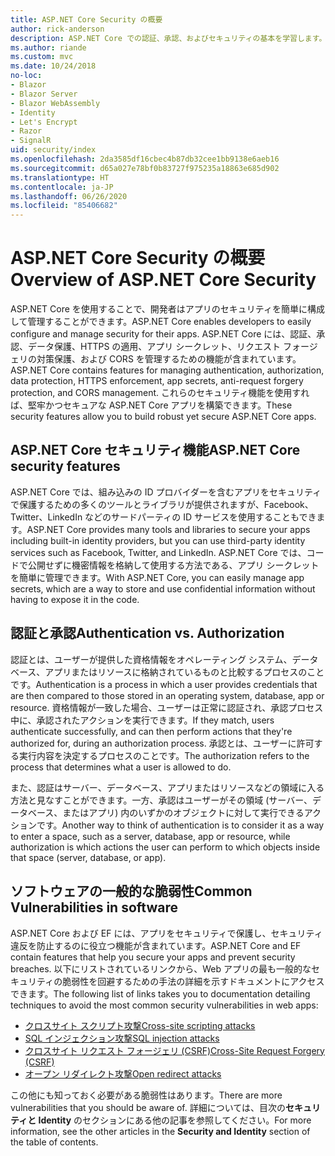 ```yaml
---
title: ASP.NET Core Security の概要
author: rick-anderson
description: ASP.NET Core での認証、承認、およびセキュリティの基本を学習します。
ms.author: riande
ms.custom: mvc
ms.date: 10/24/2018
no-loc:
- Blazor
- Blazor Server
- Blazor WebAssembly
- Identity
- Let's Encrypt
- Razor
- SignalR
uid: security/index
ms.openlocfilehash: 2da3585df16cbec4b87db32cee1bb9138e6aeb16
ms.sourcegitcommit: d65a027e78bf0b83727f975235a18863e685d902
ms.translationtype: HT
ms.contentlocale: ja-JP
ms.lasthandoff: 06/26/2020
ms.locfileid: "85406682"
---
```

# <a name="overview-of-aspnet-core-security"></a><span data-ttu-id="03688-103">ASP.NET Core Security の概要</span><span class="sxs-lookup"><span data-stu-id="03688-103">Overview of ASP.NET Core Security</span></span>

<span data-ttu-id="03688-104">ASP.NET Core を使用することで、開発者はアプリのセキュリティを簡単に構成して管理することができます。</span><span class="sxs-lookup"><span data-stu-id="03688-104">ASP.NET Core enables developers to easily configure and manage security for their apps.</span></span> <span data-ttu-id="03688-105">ASP.NET Core には、認証、承認、データ保護、HTTPS の適用、アプリ シークレット、リクエスト フォージェリの対策保護、および CORS を管理するための機能が含まれています。</span><span class="sxs-lookup"><span data-stu-id="03688-105">ASP.NET Core contains features for managing authentication, authorization, data protection, HTTPS enforcement, app secrets, anti-request forgery protection, and CORS management.</span></span> <span data-ttu-id="03688-106">これらのセキュリティ機能を使用すれば、堅牢かつセキュアな ASP.NET Core アプリを構築できます。</span><span class="sxs-lookup"><span data-stu-id="03688-106">These security features allow you to build robust yet secure ASP.NET Core apps.</span></span>

## <a name="aspnet-core-security-features"></a><span data-ttu-id="03688-107">ASP.NET Core セキュリティ機能</span><span class="sxs-lookup"><span data-stu-id="03688-107">ASP.NET Core security features</span></span>

<span data-ttu-id="03688-108">ASP.NET Core では、組み込みの ID プロバイダーを含むアプリをセキュリティで保護するための多くのツールとライブラリが提供されますが、Facebook、Twitter、LinkedIn などのサードパーティの ID サービスを使用することもできます。</span><span class="sxs-lookup"><span data-stu-id="03688-108">ASP.NET Core provides many tools and libraries to secure your apps including built-in identity providers, but you can use third-party identity services such as Facebook, Twitter, and LinkedIn.</span></span> <span data-ttu-id="03688-109">ASP.NET Core では、コードで公開せずに機密情報を格納して使用する方法である、アプリ シークレットを簡単に管理できます。</span><span class="sxs-lookup"><span data-stu-id="03688-109">With ASP.NET Core, you can easily manage app secrets, which are a way to store and use confidential information without having to expose it in the code.</span></span>

## <a name="authentication-vs-authorization"></a><span data-ttu-id="03688-110">認証と承認</span><span class="sxs-lookup"><span data-stu-id="03688-110">Authentication vs. Authorization</span></span>

<span data-ttu-id="03688-111">認証とは、ユーザーが提供した資格情報をオペレーティング システム、データベース、アプリまたはリソースに格納されているものと比較するプロセスのことです。</span><span class="sxs-lookup"><span data-stu-id="03688-111">Authentication is a process in which a user provides credentials that are then compared to those stored in an operating system, database, app or resource.</span></span> <span data-ttu-id="03688-112">資格情報が一致した場合、ユーザーは正常に認証され、承認プロセス中に、承認されたアクションを実行できます。</span><span class="sxs-lookup"><span data-stu-id="03688-112">If they match, users authenticate successfully, and can then perform actions that they're authorized for, during an authorization process.</span></span> <span data-ttu-id="03688-113">承認とは、ユーザーに許可する実行内容を決定するプロセスのことです。</span><span class="sxs-lookup"><span data-stu-id="03688-113">The authorization refers to the process that determines what a user is allowed to do.</span></span>

<span data-ttu-id="03688-114">また、認証はサーバー、データベース、アプリまたはリソースなどの領域に入る方法と見なすことができます。一方、承認はユーザーがその領域 (サーバー、データベース、またはアプリ) 内のいずかのオブジェクトに対して実行できるアクションです。</span><span class="sxs-lookup"><span data-stu-id="03688-114">Another way to think of authentication is to consider it as a way to enter a space, such as a server, database, app or resource, while authorization is which actions the user can perform to which objects inside that space (server, database, or app).</span></span>

## <a name="common-vulnerabilities-in-software"></a><span data-ttu-id="03688-115">ソフトウェアの一般的な脆弱性</span><span class="sxs-lookup"><span data-stu-id="03688-115">Common Vulnerabilities in software</span></span>

<span data-ttu-id="03688-116">ASP.NET Core および EF には、アプリをセキュリティで保護し、セキュリティ違反を防止するのに役立つ機能が含まれています。</span><span class="sxs-lookup"><span data-stu-id="03688-116">ASP.NET Core and EF contain features that help you secure your apps and prevent security breaches.</span></span> <span data-ttu-id="03688-117">以下にリストされているリンクから、Web アプリの最も一般的なセキュリティの脆弱性を回避するための手法の詳細を示すドキュメントにアクセスできます。</span><span class="sxs-lookup"><span data-stu-id="03688-117">The following list of links takes you to documentation detailing techniques to avoid the most common security vulnerabilities in web apps:</span></span>

* [<span data-ttu-id="03688-118">クロスサイト スクリプト攻撃</span><span class="sxs-lookup"><span data-stu-id="03688-118">Cross-site scripting attacks</span></span>](xref:security/cross-site-scripting)
* [<span data-ttu-id="03688-119">SQL インジェクション攻撃</span><span class="sxs-lookup"><span data-stu-id="03688-119">SQL injection attacks</span></span>](/ef/core/querying/raw-sql)
* [<span data-ttu-id="03688-120">クロスサイト リクエスト フォージェリ (CSRF)</span><span class="sxs-lookup"><span data-stu-id="03688-120">Cross-Site Request Forgery (CSRF)</span></span>](xref:security/anti-request-forgery)
* [<span data-ttu-id="03688-121">オープン リダイレクト攻撃</span><span class="sxs-lookup"><span data-stu-id="03688-121">Open redirect attacks</span></span>](xref:security/preventing-open-redirects)

<span data-ttu-id="03688-122">この他にも知っておく必要がある脆弱性はあります。</span><span class="sxs-lookup"><span data-stu-id="03688-122">There are more vulnerabilities that you should be aware of.</span></span> <span data-ttu-id="03688-123">詳細については、目次の**セキュリティと Identity** のセクションにある他の記事を参照してください。</span><span class="sxs-lookup"><span data-stu-id="03688-123">For more information, see the other articles in the **Security and Identity** section of the table of contents.</span></span>
